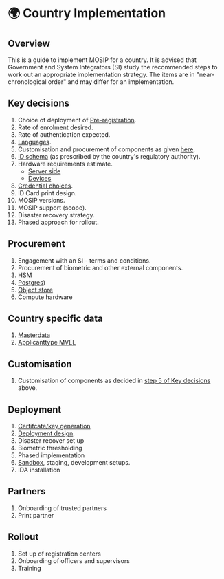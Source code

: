 # 🌍 Country Implementation

## Overview

This is a guide to implement MOSIP for a country. It is advised that Government and System Integrators (SI) study the recommended steps to work out an appropriate implementation strategy. The items are in "near-chronological order" and may differ for an implementation.

## Key decisions

1. Choice of deployment of [Pre-registration](id-lifecycle-management.md#pre-registration).
2. Rate of enrolment desired.
3. Rate of authentication expected.
4. [Languages](module-configuration.md#languages).
5. Customisation and procurement of components as given [here](reference-implementations.md).
6. [ID schema](id-schema.md) (as prescribed by the country's regulatory authority).
7. Hardware requirements estimate.
   * [Server side](https://github.com/mosip/documentation/tree/develop/docs/\_files)
   * [Devices](\_files/mosip-devices-calculator.xlsx)
8. [Credential choices](id-repository.md#credential-types).
9. ID Card print design.
10. MOSIP versions.
11. MOSIP support (scope).
12. Disaster recovery strategy.
13. Phased approach for rollout.

## Procurement

1. Engagement with an SI - terms and conditions.
2. Procurement of biometric and other external components.
3. HSM
4. [Postgres](https://docs.mosip.io/1.2.0/modules/persistence/postgres-db))
5. [Object store](https://docs.mosip.io/1.2.0/modules/persistence/object-store)
6. Compute hardware

## Country specific data

1. [Masterdata](https://docs.mosip.io/1.2.0/modules/administration/masterdata-guide)
2. [Applicanttype MVEL](https://github.com/mosip/mosip-config/blob/develop3-v3/applicanttype.mvel)

## Customisation

1. Customisation of components as decided in [step 5 of Key decisions](country-implementation.md#key-decisions) above.

## Deployment

1. [Certifcate/key generation](keys.md)
2. [Deployment design](https://docs.mosip.io/1.2.0/deploymentnew/getting-started).
3. Disaster recover set up
4. Biometric thresholding
5. Phased implementation
6. [Sandbox](https://docs.mosip.io/1.2.0/sandbox-details), staging, development setups.
7. IDA installation

## Partners

1. Onboarding of trusted partners
2. Print partner

## Rollout

1. Set up of registration centers
2. Onboarding of officers and supervisors
3. Training
